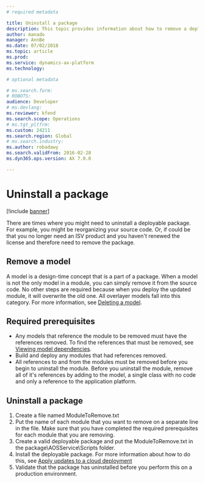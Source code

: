 ```yaml
---
# required metadata

title: Uninstall a package
description: This topic provides information about how to remove a deployable package from your environment.
author: manado
manager: AnnBe
ms.date: 07/02/2018
ms.topic: article
ms.prod: 
ms.service: dynamics-ax-platform
ms.technology: 

# optional metadata

# ms.search.form: 
# ROBOTS: 
audience: Developer
# ms.devlang: 
ms.reviewer: kfend
ms.search.scope: Operations
# ms.tgt_pltfrm: 
ms.custom: 24211
ms.search.region: Global
# ms.search.industry: 
ms.author: robadawy
ms.search.validFrom: 2016-02-28
ms.dyn365.ops.version: AX 7.0.0

---
```


# Uninstall a package

[!include [banner](../includes/banner.md)]

There are times where you might need to uninstall a deployable package. For example, you might be reorganizing your source code. Or, if could be that you no longer need an ISV product and you haven't renewed the license and therefore need to remove the package. 

## Remove a model
A model is a design-time concept that is a part of a package. When a model is not the only model in a module, you can simply remove it from the source code. No other steps are required because when you deploy the updated module, it will overwrite the old one. All overlayer models fall into this category. For more information, see [Deleting a model](./dev-tools/models.md#deleting-a-model).

 ## Required prerequisites

- Any models that reference the module to be removed must have the references removed. To find the references that must be removed, see [Viewing model dependencies](./dev-tools/models.md#viewing-package-dependencies).
- Build and deploy any modules that had references removed.
- All references to and from the modules must be removed before you begin to uninstall the module. Before you uninstall the module, remove all of it's references by adding to the model, a single class with no code and only a reference to the application platform.

## Uninstall a package

1. Create a file named ModuleToRemove.txt
2. Put the name of each module that you want to remove on a separate line in the file. Make sure that you have completed the required prerequisites for each module that you are removing.
3. Create a valid deployable package and put the ModuleToRemove.txt in the package\AOSService\Scripts folder.
4. Install the deployable package. For more information about how to do this, see [Apply updates to a cloud deployment](apply-deployable-package-system.md)
5. Validate that the package has uninstalled before you perform this on a production environment.
